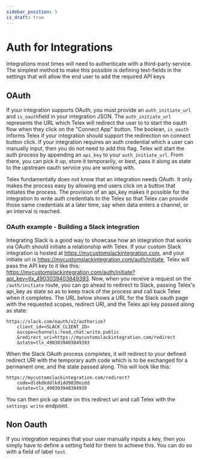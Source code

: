 ```yaml
---
sidebar_position: 5
is_draft: true
---
```


# Auth for Integrations

Integrations most times will need to authenticate with a third-party service. The simplest method to make this possible is defining text-fields in the settings that will allow the end user to add the required API keys

## OAuth

If your integration supports OAuth, you must provide an `auth_initiate_url` and `is_oauth`field in your integration JSON. The `auth_initiate_url` represents the URL which Telex will redirect the user to to start the oauth flow when they click on the "Connect App" button. The boolean, `is_oauth` informs Telex if your integration should support the redirection on connect button click. If your integration requires an auth credential which a user can manually input, then you do not need to add this flag. Telex will start the auth process by appending an `api_key` to your `auth_initiate_url`. From there, you can pick it up, store it temporarily, or best, pass it along as state to the upstream oauth service you are working with.

Telex fundamentally does not know that an integration needs OAuth. It only makes the process easy by allowing end users click on a button that initiates the process. The provision of an api_key makes it possible for the integration to write auth credentials to the Telex so that Telex can provide those same credentials at a later time, say when data enters a channel, or an interval is reached.

### OAuth example - Building a Slack integration

Integrating Slack is a good way to showcase how an integration that works via OAuth should initiate a relationship with Telex. If your custom Slack integration is hosted at https://mycustomslackintegration.com, and your initiate url is https://mycustomslackintegration.com/auth/initiate, Telex will pass the API key to it like this: https://mycustomslackintegration.com/auth/initiate?api_key=tlx_4903039403849393. Now, when you receive a request on the `/auth/initiate` route, you can go ahead to redirect to Slack, passing Telex's api_key as state so as to keep track of the process and call back Telex when it completes. The URL below shows a URL for the Slack oauth page with the requested scopes, redirect URI, and the Telex api key passed along as state:

```
https://slack.com/oauth/v2/authorize?
    client_id=<SLACK_CLIENT_ID>
    &scope=channels:read,chat:write.public
    &redirect_uri=https://mycustomslackintegration.com/redirect
    &state=tlx_4903039403849393
```

When the Slack OAuth process completes, it will redirect to your defined redirect URI with the temporary auth code which is to be exchanged for a permanent one, and the state passed along. This will look like this:

```
https://mycustomslackintegration.com/redirect?
    code=dldkdkddlkdidd9030oidd
    &state=tlx_490303940384939
```

You can then pick up state on this redirect uri and call Telex with the `settings write` endpoint.

## Non Oauth

If you integration requires that your user manually inputs a key, then you simply have to define a setting field for them to achieve this. You can do so with a field of label `text`.

